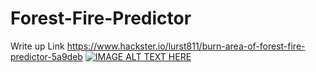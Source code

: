 # Forest-Fire-Predictor
Write up Link https://www.hackster.io/lurst811/burn-area-of-forest-fire-predictor-5a9deb
[![IMAGE ALT TEXT HERE](https://img.youtube.com/vi/3rYDP7Ck4Pk/0.jpg)](https://www.youtube.com/watch?v=3rYDP7Ck4Pk)
